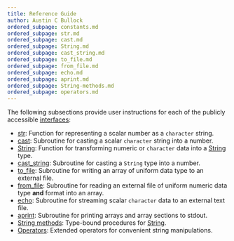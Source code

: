 ```yaml
---
title: Reference Guide
author: Austin C Bullock
ordered_subpage: constants.md
ordered_subpage: str.md
ordered_subpage: cast.md
ordered_subpage: String.md
ordered_subpage: cast_string.md
ordered_subpage: to_file.md
ordered_subpage: from_file.md
ordered_subpage: echo.md
ordered_subpage: aprint.md
ordered_subpage: String-methods.md
ordered_subpage: operators.md
---
```


The following subsections provide user instructions for each of the publicly accessible [interfaces](../../lists/procedures.html):

* [str](str.html): Function for representing a scalar number as a `character` string.
* [cast](cast.html): Subroutine for casting a scalar `character` string into a number.
* [String](string.html): Function for transforming numeric or `character` data into a [String](../../type/string.html) type.
* [cast_string](cast_string.html): Subroutine for casting a `String` type into a number.
* [to_file](to_file.html): Subroutine for writing an array of uniform data type to an external file.
* [from_file](from_file.html): Subroutine for reading an external file of uniform numeric data type **and** format into an array.
* [echo](echo.html): Subroutine for streaming scalar `character` data to an external text file.
* [aprint](aprint.html): Subroutine for printing arrays and array sections to stdout.
* [String methods](string-methods.html): Type-bound procedures for [String](../../type/string.html).
* [Operators](operators.html): Extended operators for convenient string manipulations.
